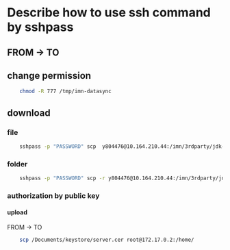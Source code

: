 # Describe how to use ssh command by sshpass

## FROM -> TO

## change permission
```bash
    chmod -R 777 /tmp/imn-datasync
```

## download

### file
```bash
    sshpass -p "PASSWORD" scp  y804476@10.164.210.44:/imn/3rdparty/jdk-17  /imn/downloaded/jdk-17
```

### folder
```bash
    sshpass -p "PASSWORD" scp -r y804476@10.164.210.44:/imn/3rdparty/jdk-17  /imn/downloaded/jdk-17
```

### authorization by public key

#### upload

FROM -> TO
```bash
    scp /Documents/keystore/server.cer root@172.17.0.2:/home/
```
